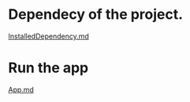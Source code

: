 # Dependecy of the project.
[InstalledDependency.md](InstalledDependency)

# Run the app

[App.md](App)
